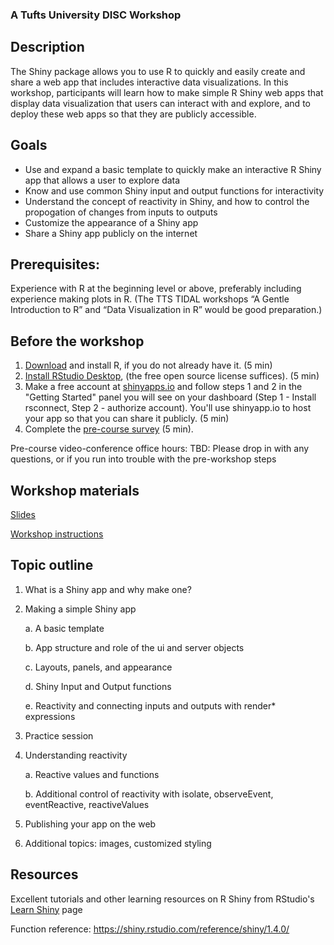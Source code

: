 ### A Tufts University DISC Workshop

## Description

The Shiny package allows you to use R to quickly and easily create and share a web app that includes interactive data visualizations. In this workshop, participants will learn how to make simple R Shiny web apps that display data visualization that users can interact with and explore, and to deploy these web apps so that they are publicly accessible.

## Goals

<ul>
  <li> Use and expand a basic template to quickly make an interactive R Shiny app that allows a user to explore data</li>
  <li> Know and use common Shiny input and output functions for interactivity </li>
  <li> Understand the concept of reactivity in Shiny, and how to control the propogation of changes from inputs to outputs </li>
  <li> Customize the appearance of a Shiny app</li>
  <li> Share a Shiny app publicly on the internet</li>
</ul>

## Prerequisites:

 Experience with R at the beginning level or above, preferably including experience making plots in R. (The TTS TIDAL workshops “A Gentle Introduction to R” and “Data Visualization in R” would be good preparation.)


## Before the workshop

1. [Download](https://cran.case.edu/) and install R, if you do not already have it. (5 min)
2. [Install RStudio Desktop](https://rstudio.com/products/rstudio/download/), (the free open source license suffices). (5 min)
3.  Make a free account at [shinyapps.io](https://www.shinyapps.io/) and follow steps 1 and 2 in the "Getting Started" panel you will see on your dashboard (Step 1 - Install rsconnect, Step 2 - authorize account).  You'll use shinyapp.io to host your app so that you can share it publicly. (5 min)
4. Complete the [pre-course survey](https://docs.google.com/forms/d/e/1FAIpQLSf9sL4Xs8HQ0k--6eeXfc55geJbwQpx04nNmX7Hu9zISCZw3w/viewform?usp=sf_link) (5 min).

Pre-course video-conference office hours:
TBD: Please drop in with any questions, or if you run into trouble with the pre-workshop steps

## Workshop materials
[Slides](r_shiny_slides.pdf)

[Workshop instructions](r_shiny_workshop.md)

## Topic outline

1. What is a Shiny app and why make one?
2. Making a simple Shiny app

    a. A basic template

    b. App structure and role of the ui and server objects

    c. Layouts, panels, and appearance

    d. Shiny Input and Output functions
    
    e. Reactivity and connecting inputs and outputs with render* expressions
3. Practice session
4. Understanding  reactivity

    a. Reactive values and functions

    b. Additional control of reactivity with isolate, observeEvent, eventReactive, reactiveValues

5. Publishing your app on the web

6. Additional topics: images, customized styling 

## Resources

Excellent tutorials and other learning resources on R Shiny from RStudio's [Learn Shiny](https://shiny.rstudio.com/tutorial/) page

Function reference: https://shiny.rstudio.com/reference/shiny/1.4.0/

<br>